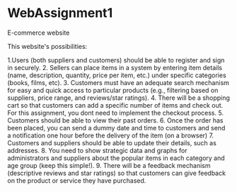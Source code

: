# WebAssignment1
E-commerce website

This website's possibilities:
 
 1.Users (both suppliers and customers) should be able to register and sign in securely.
2. Sellers can place items in a system by entering item details (name, description, quantity, price per item, etc.) under specific categories (books, films, etc). 
3. Customers must have an adequate search mechanism for easy and quick access to particular products (e.g., filtering based on suppliers, price range, and reviews/star ratings).
4. There will be a shopping cart so that customers can add a specific number of items and check out. For this assignment, you dont need to implement the checkout process.
5. Customers should be able to view their past orders.
6. Once the order has been placed, you can send a dummy date and time to customers and send a notification one hour before the delivery of the item (on a browser)
7. Customers and suppliers should be able to update their details, such as addresses. 
8. You need to show strategic data and graphs for administrators and suppliers about the popular items in each category and age group (keep this simple!).
9. There will be a feedback mechanism (descriptive reviews and star ratings) so that customers can give feedback on the product or service they have purchased.
